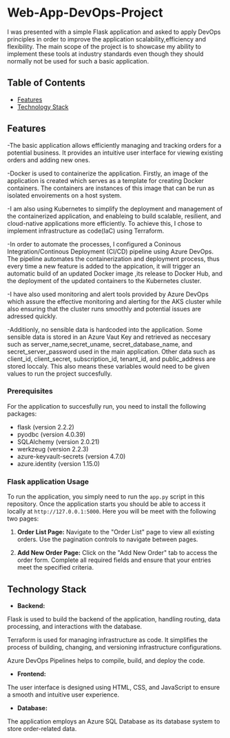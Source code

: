 # Web-App-DevOps-Project
I was presented with a simple Flask application and asked to apply DevOps principles in order to improve the application scalability,efficiency and flexibility. The main scope of the project is to showcase my ability to implement these tools at industry standards even though they should normally not be used for such a basic application. 

## Table of Contents

- [Features](#features)
- [Technology Stack](#technology-stack)

## Features

-The basic application allows efficiently managing and tracking orders for a potential business. It provides an intuitive user interface for viewing existing orders and adding new ones. 

-Docker is used to containerize the application. Firstly, an image of the application is created which serves as a template for creating Docker containers. The containers are instances of this image that can be run as isolated envoirements on a host system.

-I am also using Kubernetes to simplify the deployment and management of the containerized application, and enableing to build scalable, resilient, and cloud-native applications more efficiently. To achieve this, I chose to implement infrastructure as code(IaC) using Terraform. 

-In order to automate the processes, I configured a Coninous Integration/Continous Deployment (CI/CD) pipeline using Azure DevOps. The pipeline automates the containerization and deployment process, thus every time a new feature is added to the appication, it will trigger an automatic build of an updated Docker image ,its release to Docker Hub, and the deployment of the updated containers to the Kubernetes cluster.

-I have also used monitoring and alert tools provided by Azure DevOps which assure the effective monitoring and alerting for the AKS cluster while also ensuring that the cluster runs smoothly and potential issues are adressed quickly.

-Additionly, no sensible data is hardcoded into the application. Some sensible data is stored in an Azure Vaut Key and retrieved as neccesary such as server_name,secret_uname, secret_database_name, and secret_server_password used in the main application. Other data such as client_id, client_secret, subscription_id, tenant_id, and public_address are stored loccaly. This also means these variables would need to be given values to run the project succesfully.

### Prerequisites

For the application to succesfully run, you need to install the following packages:

- flask (version 2.2.2)
- pyodbc (version 4.0.39)
- SQLAlchemy (version 2.0.21)
- werkzeug (version 2.2.3)
- azure-keyvault-secrets (version 4.7.0)
- azure.identity (version 1.15.0)

### Flask application Usage

To run the application, you simply need to run the `app.py` script in this repository. Once the application starts you should be able to access it locally at `http://127.0.0.1:5000`. Here you will be meet with the following two pages:

1. **Order List Page:** Navigate to the "Order List" page to view all existing orders. Use the pagination controls to navigate between pages.

2. **Add New Order Page:** Click on the "Add New Order" tab to access the order form. Complete all required fields and ensure that your entries meet the specified criteria.

## Technology Stack

- **Backend:**

Flask is used to build the backend of the application, handling routing, data processing, and interactions with the database.

Terraform is used for managing infrastructure as code. It simplifies the process of building, changing, and versioning infrastructure configurations.

Azure DevOps Pipelines helps to compile, build, and deploy the code.

- **Frontend:** 

The user interface is designed using HTML, CSS, and JavaScript to ensure a smooth and intuitive user experience.

- **Database:** 

The application employs an Azure SQL Database as its database system to store order-related data.

